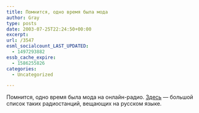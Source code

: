 ```yaml
---
title: Помнится, одно время была мода
author: Gray
type: posts
date: 2003-07-25T22:24:50+00:00
excerpt:
url: /3547
esml_socialcount_LAST_UPDATED:
  - 1497293882
essb_cache_expire:
  - 1586255826
categories:
  - Uncategorized

---
```








Помнится, одно время была мода на онлайн-радио. <a href="http://www.russianseattle.com/radio_r.htm" target="_blank">Здесь</a> &#8212; большой список таких радиостанций, вещающих на русском языке.